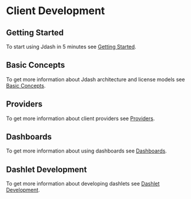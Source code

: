 # Client Development

## Getting Started
To start using Jdash in 5 minutes see [Getting Started](./getting-started.md).

## Basic Concepts
To get more information about Jdash architecture and license models see [Basic Concepts](./basic-concepts.md).

## Providers
To get more information about client providers see [Providers](./working-with-providers.md).

## Dashboards
To get more information about using dashboards see [Dashboards](./working-with-dashboards.md).

## Dashlet Development
To get more information about developing dashlets see [Dashlet Development](./dashlet-development.md).

